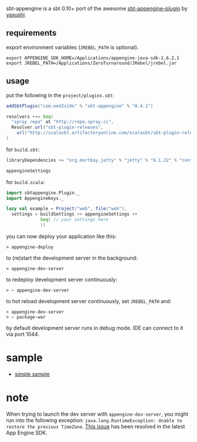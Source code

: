 sbt-appengine is a sbt 0.10+ port of the awesome [sbt-appengine-plugin][1] by [yasushi][2].

requirements
------------

export environment variables (`JREBEL_PATH` is optional).

    export APPENGINE_SDK_HOME=/Applications/appengine-java-sdk-1.6.2.1
    export JREBEL_PATH=/Applications/ZeroTurnaround/JRebel/jrebel.jar

usage
-----

put the following in the `project/plugins.sbt`:

```scala
addSbtPlugin("com.eed3si9n" % "sbt-appengine" % "0.4.1")

resolvers ++= Seq(
  "spray repo" at "http://repo.spray.cc",
  Resolver.url("sbt-plugin-releases",
    url("http://scalasbt.artifactoryonline.com/scalasbt/sbt-plugin-releases/"))(Resolver.ivyStylePatterns)
)
```

for `build.sbt`:

```scala
libraryDependencies += "org.mortbay.jetty" % "jetty" % "6.1.22" % "container"

appengineSettings
```

for `build.scala`:

```scala
import sbtappengine.Plugin._
import AppengineKeys._

lazy val example = Project("web", file("web"),
  settings = buildSettings ++ appengineSettings ++
             Seq( // your settings here
             ))
```

you can now deploy your application like this:

    > appengine-deploy

to (re)start the development server in the background:

    > appengine-dev-server

to redeploy development server continuously:

    > ~ appengine-dev-server

to hot reload development server continuously, set `JREBEL_PATH` and:

    > appengine-dev-server
    > ~ package-war

by default development server runs in debug mode. IDE can connect to it via port 1044.

sample
======

- [simple sample][3]

note
====

When trying to launch the dev server with `appengine-dev-server`, you might run
into the following exception: `java.lang.RuntimeException: Unable to restore the previous TimeZone`.
[This issue][4] has been resolved in the latest App Engine SDK.

  [1]: https://github.com/Yasushi/sbt-appengine-plugin
  [2]: https://github.com/Yasushi
  [3]: https://github.com/sbt/sbt-appengine/tree/master/src/sbt-test/sbt-appengine/simple
  [4]: http://code.google.com/p/googleappengine/issues/detail?id=6928
